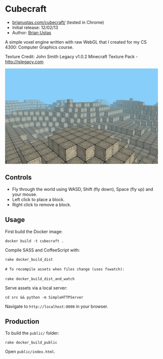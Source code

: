 # Cubecraft

- [brianustas.com/cubecraft/](http://brianustas.com/cubecraft/) (tested in Chrome)
- Initial release: 12/02/13
- Author: [Brian Ustas](http://brianustas.com)

A simple voxel engine written with raw WebGL that I created for my CS 4300: Computer Graphics course.

Texture Credit: John Smith Legacy v1.0.2 Minecraft Texture Pack - http://jslegacy.com

![](https://github.com/ustasb/cubecraft/blob/master/cubecraft.jpg)

## Controls

- Fly through the world using WASD, Shift (fly down), Space (fly up) and your mouse.
- Left click to place a block.
- Right click to remove a block.

## Usage

First build the Docker image:

    docker build -t cubecraft .

Compile SASS and CoffeeScript with:

    rake docker_build_dist

    # To recompile assets when files change (uses fswatch):

    rake docker_build_dist_and_watch

Serve assets via a local server:

    cd src && python -m SimpleHTTPServer

Navigate to `http://localhost:8000` in your browser.

## Production

To build the `public/` folder:

    rake docker_build_public

Open `public/index.html`.
